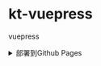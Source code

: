 # kt-vuepress
vuepress

<details>
  <summary>部署到Github Pages</summary>

1. config.js里主要配置如下：
	
	```js
	themeConfig: {
		repo: 'likwotsing/kt-vuepress',
		docsDir: 'docs',
		lastUpdated: '上次更新',
		editLinks: true,
		editLinkText: '在GitHub上编辑此页'
	}
	```
	
2. 根目录下添加`deploy.sh`文件

    ```sh
    #!/usr/bin/env sh
      
    # 确保脚本抛出遇到的错误
    set -e
    
    # 生成静态文件
    npm run docs:build
    
    # 进入生成的文件夹
    cd docs/.vuepress/dist
    
    # 如果是发布到自定义域名
    # echo 'www.example.com' > CNAME
    
    git init
    git add -A
    git commit -m 'deploy'
    
    # 如果发布到 https://<USERNAME>.github.io
    # git push -f git@github.com:<USERNAME>/<USERNAME>.github.io.git master
    
    # 如果发布到 https://<USERNAME>.github.io/<REPO>
    git push -f git@github.com:likwotsing/kt-vuepress.git master:gh-pages
    
    cd -
    ```

3. package.json里添加script

   ```js
   "deploy": "bash deploy.sh"
   ```

4. 在**git bash**里执行命令

   ```bash
   npm run deploy
   ```

5. 访问链接

   ```js
   https://likwotsing.github.io/kt-vuepress/
   ```

</details>



